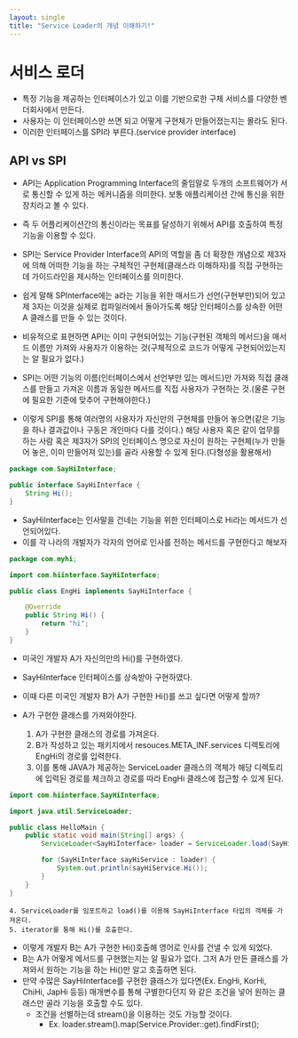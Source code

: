 ```yaml
---
layout: single
title: "Service Loader의 개념 이해하기!"
---
```


# 서비스 로더
- 특정 기능을 제공하는 인터페이스가 있고 이를 기반으로한 구체 서비스를 다양한 벤더회사에서 만든다.
- 사용자는 이 인터페이스만 쓰면 되고 어떻게 구현체가 만들어졌는지는 몰라도 된다.
- 이러한 인터페이스를 SPI라 부른다.(service provider interface)

## API vs SPI
  - API는 Application Programming Interface의 줄임말로 두개의 소프트웨어가 서로 통신할 수 있게 하는 메커니즘을 의미한다. 보통 애플리케이션 간에 통신을 위한 장치라고 볼 수 있다.
  - 즉 두 어플리케이션간의 통신이라는 목표를 달성하기 위해서 API를 호출하여 특정 기능을 이용할 수 있다.
  - SPI는 Service Provider Interface의 API의 역할을 좀 더 확장한 개념으로 제3자에 의해 어떠한 기능을 하는 구체적인 구현체(클래스라 이해하자)를 직접 구현하는데 가이드라인을 제시하는 인터페이스를 의미한다.
  - 쉽게 말해 SPInterface에는 a라는 기능을 위한 매서드가 선언(구현부만)되어 있고 제 3자는 이것을 실제로 컴파일러에서 돌아가도록 해당 인터페이스를 상속한 어떤 A 클래스를 만들 수 있는 것이다.


  - 비유적으로 표현하면 API는 이미 구현되어있는 기능(구현된 객체의 메서드)을 매서드 이름만 가져와 사용자가 이용하는 것(구체적으로 코드가 어떻게 구현되어있는지는 알 필요가 없다.)
  - SPI는 어떤 기능의 이름(인터페이스에서 선언부만 있는 메서드)만 가져와 직접 클래스를 만들고 가져온 이름과 동일한 메서드를 직접 사용자가 구현하는 것.(물론 구현에 필요한 기준에 맞추어 구현해야한다.)

  - 이렇게 SPI를 통해 여러명의 사용자가 자신만의 구현체를 만들어 놓으면(같은 기능을 하나 결과값이나 구동은 개인마다 다를 것이다.) 해당 사용자 혹은 같이 업무를 하는 사람 혹은 제3자가 SPI의 인터페이스 명으로 자신이 원하는 구현체(누가 만들어 놓은, 이미 만들어져 있는)를 골라 사용할 수 있게 된다.(다형성을 활용해서)

  ```java
  package com.SayHiInterface;

  public interface SayHiInterface {
      String Hi();
  }
  ```
  - SayHiInterface는 인사말을 건네는 기능을 위한 인터페이스로 Hi라는 메서드가 선언되어있다.
  - 이를 각 나라의 개발자가 각자의 언어로 인사를 전하는 메서드를 구현한다고 해보자
  ```java
  package com.myhi;

  import com.hiinterface.SayHiInterface;

  public class EngHi implements SayHiInterface {

      @Override
      public String Hi() {
          return "hi";
      }
  }   
  ```
  - 미국인 개발자 A가 자신의만의 Hi()를 구현하였다.
  - SayHiInterface 인터페이스를 상속받아 구현하였다.

  - 이때 다른 미국인 개발자 B가 A가 구현한 Hi()를 쓰고 싶다면 어떻게 할까?
  - A가 구현한 클래스를 가져와야한다.
    1. A가 구현한 클래스의 경로를 가져온다.
    2. B가 작성하고 있는 패키지에서 resouces.META_INF.services 디렉토리에 EngHi의 경로를 입력한다.
    3. 이를 통해 JAVA가 제공하는 ServiceLoader 클래스의 객체가 해당 디렉토리에 입력된 경로를 체크하고 경로를 따라 EngHi 클래스에 접근할 수 있게 된다.
  ```java
  import com.hiinterface.SayHiInterface;

  import java.util.ServiceLoader;

  public class HelloMain {
      public static void main(String[] args) {
          ServiceLoader<SayHiInterface> loader = ServiceLoader.load(SayHiInterface.class);

          for (SayHiInterface sayHiService : loader) {
              System.out.println(sayHiService.Hi());
          }
      }
  }
  ```
    4. ServiceLoader를 임포트하고 load()를 이용해 SayHiInterface 타입의 객체를 가져온다.
    5. iterator를 통해 Hi()를 호출한다.
  - 이렇게 개발자 B는 A가 구현한 Hi()호출해 영어로 인사를 건낼 수 있게 되었다.
  - B는 A가 어떻게 메서드를 구현했는지는 알 필요가 없다. 그저 A가 만든 클래스를 가져와서 원하는 기능을 하는 Hi()만 알고 호출하면 된다.
  - 만약 수많은 SayHiInterface를 구현한 클래스가 있다면(Ex. EngHi, KorHi, ChiHi, JapHi 등등) 매개변수를 통해 구별한다던지 와 같은 조건을 넣어 원하는 클래스만 골라 기능을 호출할 수도 있다.
    - 조건을 선별하는데 stream()을 이용하는 것도 가능할 것이다.
      - Ex. loader.stream().map(Service.Provider::get).findFirst();
